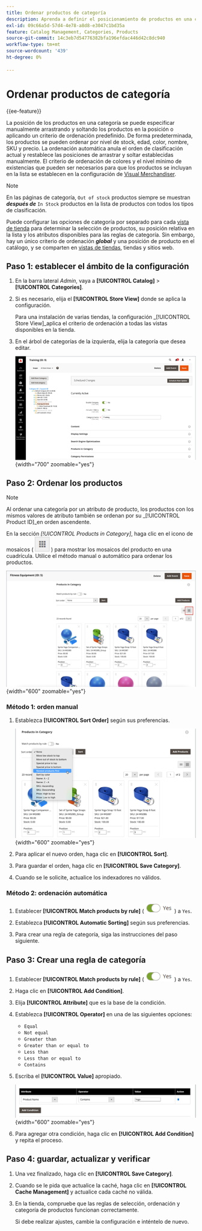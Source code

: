 ```yaml
---
title: Ordenar productos de categoría
description: Aprenda a definir el posicionamiento de productos en una categoría manualmente o aplicando un criterio de ordenación predefinido.
exl-id: 09c66a5d-57d4-4e78-a8d8-e3047c1bd35a
feature: Catalog Management, Categories, Products
source-git-commit: 14c3eb7d54776382bfa196efdac446d42c8dc940
workflow-type: tm+mt
source-wordcount: '439'
ht-degree: 0%

---
```


# Ordenar productos de categoría

{{ee-feature}}

La posición de los productos en una categoría se puede especificar manualmente arrastrando y soltando los productos en la posición o aplicando un criterio de ordenación predefinido. De forma predeterminada, los productos se pueden ordenar por nivel de stock, edad, color, nombre, SKU y precio. La ordenación automática anula el orden de clasificación actual y restablece las posiciones de arrastrar y soltar establecidas manualmente. El criterio de ordenación de colores y el nivel mínimo de existencias que pueden ser necesarios para que los productos se incluyan en la lista se establecen en la configuración de [Visual Merchandiser](../configuration-reference/catalog/visual-merchandiser.md).

>[!NOTE]
>
>En las páginas de categoría, `Out of stock` productos siempre se muestran **_después de_** `In Stock` productos en la lista de productos con todos los tipos de clasificación.

Puede configurar las opciones de categoría por separado para cada [vista de tienda](../stores-purchase/stores.md#add-stores) para determinar la selección de productos, su posición relativa en la lista y los atributos disponibles para las reglas de categoría. Sin embargo, hay un único criterio de ordenación **_global_** y una posición de producto en el catálogo, y se comparten en [vistas de tiendas](../stores-purchase/store-views.md), tiendas y sitios web.

## Paso 1: establecer el ámbito de la configuración

1. En la barra lateral _Admin_, vaya a **[!UICONTROL Catalog]** > **[!UICONTROL Categories]**.

1. Si es necesario, elija el **[!UICONTROL Store View]** donde se aplica la configuración.

   Para una instalación de varias tiendas, la configuración _[!UICONTROL Store View]_aplica el criterio de ordenación a todas las vistas disponibles en la tienda.

1. En el árbol de categorías de la izquierda, elija la categoría que desea editar.

   ![Árbol de categorías](./assets/category-selected.png){width="700" zoomable="yes"}

## Paso 2: Ordenar los productos

>[!NOTE]
>
>Al ordenar una categoría por un atributo de producto, los productos con los mismos valores de atributo también se ordenan por su _[!UICONTROL Product ID]_en orden ascendente.

En la sección _[!UICONTROL Products in Category]_, haga clic en el icono de mosaicos ( ![Ver mosaicos](../assets/icon-view-tiles.png) ) para mostrar los mosaicos del producto en una cuadrícula. Utilice el método manual o automático para ordenar los productos.

![Mosaicos de productos](./assets/category-products-tiles.png){width="600" zoomable="yes"}

### Método 1: orden manual

1. Establezca **[!UICONTROL Sort Order]** según sus preferencias.

   ![Orden](./assets/category-edit-sort-order.png){width="600" zoomable="yes"}

1. Para aplicar el nuevo orden, haga clic en **[!UICONTROL Sort]**.

1. Para guardar el orden, haga clic en **[!UICONTROL Save Category]**.

1. Cuando se le solicite, actualice los indexadores no válidos.

### Método 2: ordenación automática

1. Establecer **[!UICONTROL Match products by rule]** (![Alternar sí](../assets/toggle-yes.png)) a `Yes`.


1. Establezca **[!UICONTROL Automatic Sorting]** según sus preferencias.

1. Para crear una regla de categoría, siga las instrucciones del paso siguiente.

## Paso 3: Crear una regla de categoría

1. Establecer **[!UICONTROL Match products by rule]** (![Alternar sí](../assets/toggle-yes.png)) a `Yes`.

1. Haga clic en **[!UICONTROL Add Condition]**.

1. Elija **[!UICONTROL Attribute]** que es la base de la condición.

1. Establezca **[!UICONTROL Operator]** en una de las siguientes opciones:

   - `Equal`
   - `Not equal`
   - `Greater than`
   - `Greater than or equal to`
   - `Less than`
   - `Less than or equal to`
   - `Contains`

1. Escriba el **[!UICONTROL Value]** apropiado.

   ![Condición de categoría](./assets/category-rule-create.png){width="600" zoomable="yes"}

1. Para agregar otra condición, haga clic en **[!UICONTROL Add Condition]** y repita el proceso.

## Paso 4: guardar, actualizar y verificar

1. Una vez finalizado, haga clic en **[!UICONTROL Save Category]**.

1. Cuando se le pida que actualice la caché, haga clic en **[!UICONTROL Cache Management]** y actualice cada caché no válida.

1. En la tienda, compruebe que las reglas de selección, ordenación y categoría de productos funcionan correctamente.

   Si debe realizar ajustes, cambie la configuración e inténtelo de nuevo.
